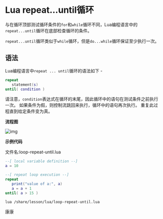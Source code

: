 # Lua repeat...until循环

与在循环顶部测试循环条件的`for`和`while`循环不同，Lua编程语言中的`repeat...until`循环在底部检查循环的条件。

`repeat...until`循环类似于`while`循环，但是`do...while`循环保证至少执行一次。

## 语法

Lua编程语言中`repeat ... until`循环的语法如下 - 

```lua
repeat
   statement(s)
until( condition )
```

请注意，`condition`表达式在循环的末尾，因此循环中的语句在测试条件之前执行一次。
如果条件为假，则控制流跳回来执行，循环中的语句再次执行。 重复此过程直到给定条件变为真。

**流程图**

![img](https://www.yiibai.com/uploads/article/2018/12/06/144212_10443.jpg)

**示例代码**

文件名:loop-repeat-until.lua

```lua
--[ local variable definition --]
a = 10

--[ repeat loop execution --]
repeat
   print("value of a:", a)
   a = a + 1
until( a > 15 )
```

```bash
lua /share/lesson/lua/loop-repeat-until.lua
```

康康